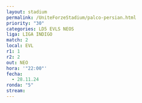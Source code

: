 ```yaml
---
layout: stadium
permalink: /UniteForzeStadium/palco-persian.html
priority: "30"
categories: LD5 EVLS NEOS
liga: LIGA INDIGO
match: 2
local: EVL
r1: 1
r2: 2
out: NEO
hora: '"22:00"'
fecha:
  - 28.11.24
ronda: "5"
stream:
---
```

